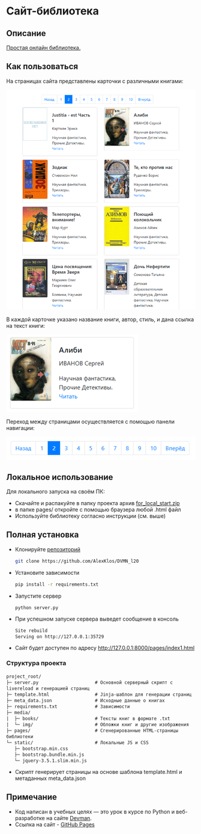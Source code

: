 # Сайт-библиотека

## Описание
[Простая онлайн библиотека.](https://alexklos.github.io/DVMN_l20/pages/index1.html)

## Как пользоваться
На страницах сайта представлены карточки с различными книгами:

![страница сайта](screenshot1.png)

В каждой карточке указано название книги, автор, стиль, и дана ссылка на текст книги:

![карточка книги](screenshot3.png)

Переход между страницами осуществляется с помощью панели навигации:

![навигация](screenshot2.png)

## Локальное использование

Для локального запуска на своём ПК:
- Скачайте и распакуйте в папку проекта архив [for_local_start.zip](https://github.com/AlexKlos/DVMN_l20/blob/master/for_local_start.zip)
- в папке pages/ откройте с помощью браузера любой .html файл
- Используйте библиотеку согласно инструкции (см. выше)

## Полная установка

- Клонируйте [репозиторий](https://github.com/AlexKlos/DVMN_l20)
   ```bash
   git clone https://github.com/AlexKlos/DVMN_l20
   ```
- Установите зависимости
   ```bash
   pip install -r requirements.txt
   ```
- Запустите сервер
   ```
   python server.py
   ```
- При успешном запуске сервера выведет сообщение в консоль
   ```
   Site rebuild
   Serving on http://127.0.0.1:35729
   ```
- Сайт будет доступен по адресу http://127.0.0.1:8000/pages/index1.html

### Структура проекта
   ```
   project_root/
   ├─ server.py                     # Основной серверный скрипт с livereload и генерацией страниц
   ├─ template.html                 # Jinja-шаблон для генерации страниц
   ├─ meta_data.json                # Исходные данные о книгах
   ├─ requirements.txt              # Зависимости
   ├─ media/
   |  ├─ books/                     # Тексты книг в формате .txt
   |  └─ img/                       # Обложки книг и другие изображения
   ├─ pages/                        # Сгенерированные HTML-страницы библиотеки
   └─ static/                       # Локальные JS и CSS
      ├─ bootstrap.min.css
      ├─ bootstrap.bundle.min.js
      └─ jquery-3.5.1.slim.min.js
   ```

- Скрипт генерирует страницы на основе шаблона template.html и метаданных meta_data.json

## Примечание
- Код написан в учебных целях — это урок в курсе по Python и веб-разработке на сайте [Devman](https://dvmn.org).
- Ссылка на сайт - [GitHub Pages](https://alexklos.github.io/DVMN_l20/pages/index1.html)